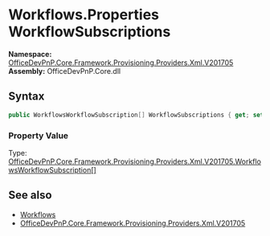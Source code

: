 # Workflows.Properties WorkflowSubscriptions
  

**Namespace:** [OfficeDevPnP.Core.Framework.Provisioning.Providers.Xml.V201705](OfficeDevPnP.Core.Framework.Provisioning.Providers.Xml.V201705.md)  
**Assembly:** OfficeDevPnP.Core.dll  
## Syntax
```C#
public WorkflowsWorkflowSubscription[] WorkflowSubscriptions { get; set; }
```

### Property Value
Type: [OfficeDevPnP.Core.Framework.Provisioning.Providers.Xml.V201705.WorkflowsWorkflowSubscription[]](OfficeDevPnP.Core.Framework.Provisioning.Providers.Xml.V201705.WorkflowsWorkflowSubscription.md)  

## See also
- [Workflows](OfficeDevPnP.Core.Framework.Provisioning.Providers.Xml.V201705.Workflows.md) 
- [OfficeDevPnP.Core.Framework.Provisioning.Providers.Xml.V201705](OfficeDevPnP.Core.Framework.Provisioning.Providers.Xml.V201705.md) 
